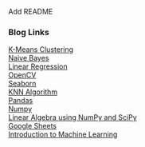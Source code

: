 Add README
### Blog Links
[K-Means Clustering](https://khushijain2810.medium.com/k-means-python-implementation-from-scratch-8400f30b8e5c)<br/>
[Naive Bayes](https://khushijain2810.medium.com/naive-bayes-algorithm-implementation-from-scratch-f9a2a12789b5)<br/>
[Linear Regression](https://khushijain2810.medium.com/linear-regression-9fd219098405)<br />
[OpenCV](https://khushijain2810.medium.com/introduction-to-opencv-586e38d536fd)<br/>
[Seaborn](https://khushijain2810.medium.com/seaborn-data-visualization-library-142ac64d5560)<br/>
[KNN Algorithm](https://khushijain2810.medium.com/k-nearest-neighbors-aac72032aaea)<br/>
[Pandas](https://khushijain2810.medium.com/pandas-python-data-analysis-library-1d061c982fc8)<br/>
[Numpy](https://khushijain2810.medium.com/numpy-day-3-at-internity-foundation-efcef826e549)<br/>
[Linear Algebra using NumPy and SciPy](https://khushijain2810.medium.com/linear-algebra-using-numpy-and-scipy-390be43d1cb0)<br/>
[Google Sheets](https://khushijain2810.medium.com/day-2-of-summer-internship-2021-at-internity-foundation-f71bfda9f1c)<br/>
[Introduction to Machine Learning](https://khushijain2810.medium.com/day-1-at-internity-foundation-4fd9f1f3aec7)<br/>
